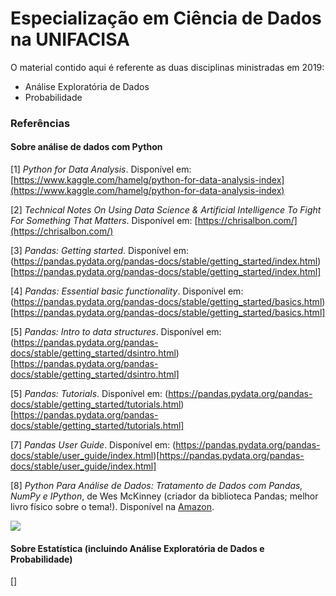 # Especialização em Ciência de Dados na UNIFACISA
O material contido aqui é referente as duas disciplinas ministradas em 2019:

* Análise Exploratória de Dados
* Probabilidade

### Referências

#### Sobre análise de dados com Python

[1] _Python for Data Analysis_. Disponível em: [https://www.kaggle.com/hamelg/python-for-data-analysis-index](https://www.kaggle.com/hamelg/python-for-data-analysis-index)

[2] _Technical Notes On Using Data Science & Artificial Intelligence To Fight For Something That Matters_. Disponível em: [https://chrisalbon.com/](https://chrisalbon.com/)

[3] _Pandas: Getting started_. Disponível em: (https://pandas.pydata.org/pandas-docs/stable/getting_started/index.html)[https://pandas.pydata.org/pandas-docs/stable/getting_started/index.html]

[4] _Pandas: Essential basic functionality_. Disponível em: (https://pandas.pydata.org/pandas-docs/stable/getting_started/basics.html)[https://pandas.pydata.org/pandas-docs/stable/getting_started/basics.html]

[5] _Pandas: Intro to data structures_. Disponível em: (https://pandas.pydata.org/pandas-docs/stable/getting_started/dsintro.html)[https://pandas.pydata.org/pandas-docs/stable/getting_started/dsintro.html]

[5] _Pandas: Tutorials_. Disponível em: (https://pandas.pydata.org/pandas-docs/stable/getting_started/tutorials.html)[https://pandas.pydata.org/pandas-docs/stable/getting_started/tutorials.html]

[7] _Pandas User Guide_. Disponível em: (https://pandas.pydata.org/pandas-docs/stable/user_guide/index.html)[https://pandas.pydata.org/pandas-docs/stable/user_guide/index.html]

[8] _Python Para Análise de Dados: Tratamento de Dados com Pandas, NumPy e IPython_, de Wes McKinney (criador da biblioteca Pandas; melhor livro físico sobre o tema!). Disponível na [Amazon](https://www.amazon.com.br/gp/product/8575226479/ref=as_li_tl?ie=UTF8&camp=1789&creative=9325&creativeASIN=8575226479&linkCode=as2&tag=novatec03-20).

![](https://s3.novatec.com.br/capas-ampliadas/capa-ampliada-9788575226476.jpg)

#### Sobre Estatística (incluindo Análise Exploratória de Dados e Probabilidade)

[]
